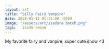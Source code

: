 ```yaml
---
layout: art
title: "Silly Fairy Vampire"
date: 2025-01-11 01:33:00 -0400
image: "/assets/art/isadora batch.png"
tags:   isadoramoon
---
```


My favorite fairy and vanpire, super cute show <3